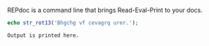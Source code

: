 REPdoc is a command line that brings Read-Eval-Print to your docs.

```php
echo str_rot13('Bhgchg vf cevagrq urer.');
```
```plain
Output is printed here.
```